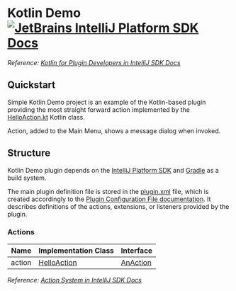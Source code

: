 # Kotlin Demo [![JetBrains IntelliJ Platform SDK Docs](https://jb.gg/badges/docs.svg)][docs]
*Reference: [Kotlin for Plugin Developers in IntelliJ SDK Docs][docs:kotlin]*

## Quickstart

Simple Kotlin Demo project is an example of the Kotlin-based plugin providing the most straight forward action
implemented by the [HelloAction.kt][file:HelloAction] Kotlin class.

Action, added to the Main Menu, shows a message dialog when invoked.

## Structure

Kotlin Demo
plugin depends on the [IntelliJ Platform SDK][docs] and [Gradle][docs:gradle] as a build system.

The main plugin definition file is stored in the [plugin.xml][file:plugin.xml] file, which is created accordingly
to the [Plugin Configuration File documentation][docs:plugin.xml]. It describes definitions of the actions, extensions,
or listeners provided by the plugin.

### Actions

| Name   | Implementation Class            | Interface                |
| ------ | ------------------------------- | ------------------------ |
| action | [HelloAction][file:HelloAction] | [AnAction][sdk:AnAction] |

*Reference: [Action System in IntelliJ SDK Docs][docs:actions]*


[docs]: http://www.jetbrains.org/intellij/sdk/docs
[docs:actions]: https://www.jetbrains.org/intellij/sdk/docs/basics/action_system.html
[docs:kotlin]: https://jetbrains.org/intellij/sdk/docs/tutorials/kotlin.html
[docs:ep]: https://www.jetbrains.org/intellij/sdk/docs/basics/plugin_structure/plugin_extension_points.html
[docs:gradle]: https://www.jetbrains.org/intellij/sdk/docs/tutorials/build_system.html
[docs:plugin.xml]: https://www.jetbrains.org/intellij/sdk/docs/basics/plugin_structure/plugin_configuration_file.html

[file:plugin.xml]: ./src/main/resources/META-INF/plugin.xml
[file:HelloAction]: ./src/main/kotlin/org/intellij/sdk/kotlin/HelloAction.kt

[sdk:AnAction]: upsource:///platform/editor-ui-api/src/com/intellij/openapi/actionSystem/AnAction.java
